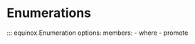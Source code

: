 # Enumerations

::: equinox.Enumeration
    options:
        members:
            - where
            - promote
